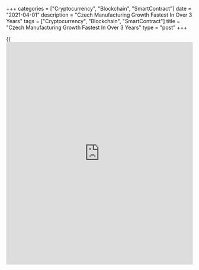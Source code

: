 +++
categories = ["Cryptocurrency", "Blockchain", "SmartContract"]
date = "2021-04-01"
description = "Czech Manufacturing Growth Fastest In Over 3 Years"
tags = ["Cryptocurrency", "Blockchain", "SmartContract"]
title = "Czech Manufacturing Growth Fastest In Over 3 Years"
type = "post"
+++

{{<iframe id="large-banner" src="https://www.bounty.group/#slide=20.0" width="100%" height="600" scrolling="no" style="border: 0px solid rgb(216, 221, 230); border-radius: 3px;">}}

The Czech Republic's manufacturing sector expanded at the fastest pace
in over three years in March amid strong growth in output and new
orders, survey data from IHS Markit showed Thursday.

The purchasing managers' index, or PMI, for the manufacturing sector
climbed to 58 from 56.5 in February. The reading was in line with
economists' expectations.

A PMI reading above 50 signals growth in the sector. The latest reading
showed the fastest improvement in operating conditions since February
2018, IHS Markit said.

Export growth was the strongest since April 2018.

Meanwhile, vendor performance deteriorated sharply and price pressures
remained significant.

Input costs rose at a record pace mainly due to raw material supply
shortages caused by the transportation delays due to [coronavirus][1]
lockdown restrictions.

Consequently, several firms raised selling prices at the fastest pace
since January 2008.  
  
The survey data was collected during March 12-23.

"Firms expect output to increase over the coming year, with
[business][2] confidence at its second-highest since July 2018," IHS
Markit economist Sian Jones said.

"We currently forecast that industrial production will rise 7.6 percent
in 2021, but much remains uncertain amid rising COVID-19 cases in the
country."

For comments and feedback [contact](https://www.playgroundfx.com/contact/): editorial@rtt[news](https://www.letsplayfx.com/blog/forex-news-website/).com

[Economic News][3]

 **What parts of the world are seeing the best (and worst) economic
performances lately? Click[here][4] to check out our [Econ Scorecard][4]
and find out! See up-to-the-moment [ranking](https://www.playgroundfx.com/blog/crypto-exchange-ranking/)s for the best and worst
performers in [GDP][5], [unemployment rate][6], [inflation][7] and much
more.**

   1. www.rtt[news](https://www.letsplayfx.com/blog/forex-news-website/).com/list/coronavirus.aspx
   2. www.rtt[news](https://www.letsplayfx.com/blog/forex-news-website/).com/Content/Business.aspx
   3. www.rtt[news](https://www.letsplayfx.com/blog/forex-news-website/).com/Content/EconomicNews.aspx
   4. www.rtt[news](https://www.letsplayfx.com/blog/forex-news-website/).com/economic-scorecard/world-rank/retail-sales/highest-performance.aspx
   5. www.rtt[news](https://www.letsplayfx.com/blog/forex-news-website/).com/economic-scorecard/world-rank/GDP/highest-performance.aspx
   6. www.rtt[news](https://www.letsplayfx.com/blog/forex-news-website/).com/economic-scorecard/world-rank/unemployment-rate/lowest-performance.aspx
   7. www.rtt[news](https://www.letsplayfx.com/blog/forex-news-website/).com/economic-scorecard/world-rank/CPI/highest-performance.aspx
